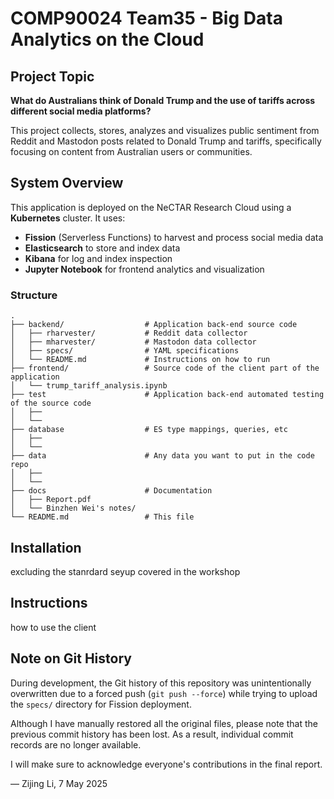 # COMP90024 Team35 - Big Data Analytics on the Cloud

## Project Topic
**What do Australians think of Donald Trump and the use of tariffs across different social media platforms?**

This project collects, stores, analyzes and visualizes public sentiment from Reddit and Mastodon posts related to Donald Trump and tariffs, specifically focusing on content from Australian users or communities.

## System Overview
This application is deployed on the NeCTAR Research Cloud using a **Kubernetes** cluster. It uses:

- **Fission** (Serverless Functions) to harvest and process social media data
- **Elasticsearch** to store and index data
- **Kibana** for log and index inspection
- **Jupyter Notebook** for frontend analytics and visualization

### Structure
```
.
├── backend/                  # Application back-end source code
│   ├── rharvester/           # Reddit data collector
│   ├── mharvester/           # Mastodon data collector
│   ├── specs/                # YAML specifications
│   └── README.md             # Instructions on how to run
├── frontend/                 # Source code of the client part of the application
│   └── trump_tariff_analysis.ipynb  
├── test                      # Application back-end automated testing of the source code
│   ├── 
│   └── 
├── database                  # ES type mappings, queries, etc
│   ├── 
│   └── 
├── data                      # Any data you want to put in the code repo
│   ├── 
│   └── 
├── docs                      # Documentation
│   ├── Report.pdf
│   └── Binzhen Wei's notes/
└── README.md                 # This file
```

## Installation
excluding the stanrdard seyup covered in the workshop

## Instructions
how to use the client

## Note on Git History

During development, the Git history of this repository was unintentionally overwritten due to a forced push (`git push --force`) while trying to upload the `specs/` directory for Fission deployment.

Although I have manually restored all the original files, please note that the previous commit history has been lost. As a result, individual commit records are no longer available.

I will make sure to acknowledge everyone's contributions in the final report.

— Zijing Li, 7 May 2025
